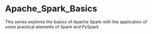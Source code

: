# Apache_Spark_Basics
This series explores the basics of Apache Spark with the application of some practical elements of Spark and PySpark
